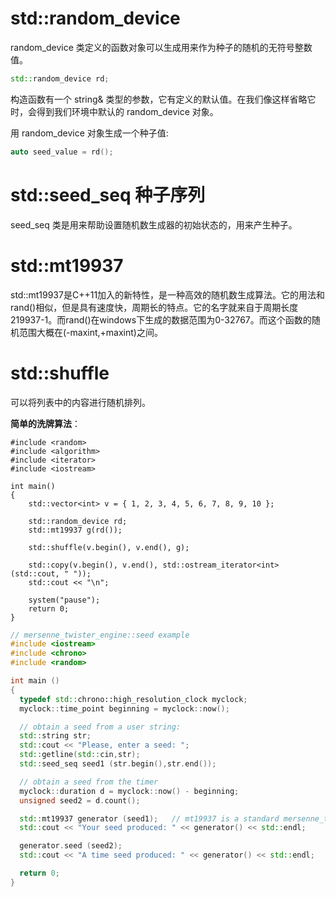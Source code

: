 # std::random_device

random_device 类定义的函数对象可以生成用来作为种子的随机的无符号整数值。

```c++
std::random_device rd; 
```

构造函数有一个 string& 类型的参数，它有定义的默认值。在我们像这样省略它时，会得到我们环境中默认的 random_device 对象。

用 random_device 对象生成一个种子值:

```c++
auto seed_value = rd();
```



# std::seed_seq 种子序列

seed_seq 类是用来帮助设置随机数生成器的初始状态的，用来产生种子。



# std::mt19937

std::mt19937是C++11加入的新特性，是一种高效的随机数生成算法。它的用法和rand()相似，但是具有速度快，周期长的特点。它的名字就来自于周期长度219937-1。而rand()在windows下生成的数据范围为0-32767。而这个函数的随机范围大概在(-maxint,+maxint)之间。



# std::shuffle

可以将列表中的内容进行随机排列。

**简单的洗牌算法**：

```
#include <random>
#include <algorithm>
#include <iterator>
#include <iostream>

int main()
{
    std::vector<int> v = { 1, 2, 3, 4, 5, 6, 7, 8, 9, 10 };

    std::random_device rd;
    std::mt19937 g(rd());

    std::shuffle(v.begin(), v.end(), g);

    std::copy(v.begin(), v.end(), std::ostream_iterator<int>(std::cout, " "));
    std::cout << "\n";

    system("pause");
    return 0;
}
```



```C++
// mersenne_twister_engine::seed example
#include <iostream>
#include <chrono>
#include <random>

int main ()
{
  typedef std::chrono::high_resolution_clock myclock;
  myclock::time_point beginning = myclock::now();

  // obtain a seed from a user string:
  std::string str;
  std::cout << "Please, enter a seed: ";
  std::getline(std::cin,str);
  std::seed_seq seed1 (str.begin(),str.end());

  // obtain a seed from the timer
  myclock::duration d = myclock::now() - beginning;
  unsigned seed2 = d.count();

  std::mt19937 generator (seed1);   // mt19937 is a standard mersenne_twister_engine
  std::cout << "Your seed produced: " << generator() << std::endl;

  generator.seed (seed2);
  std::cout << "A time seed produced: " << generator() << std::endl;

  return 0;
}
```



